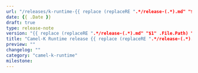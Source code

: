 ```yaml
---
url: "/releases/k-runtime-{{ replace (replaceRE ".*/release-(.*).md" "$1" .File.Path) "_" "." }}/"
date: {{ .Date }}
draft: true
type: release-note
version: "{{ replace (replaceRE ".*/release-(.*).md" "$1" .File.Path) "_" "." }}"
title: "Camel-K Runtime release {{ replace (replaceRE ".*/release-(.*).md" "$1" .File.Path) "_" "." }}"
preview: ""
changelog: ""
category: "camel-k-runtime"
milestone:
---
```

